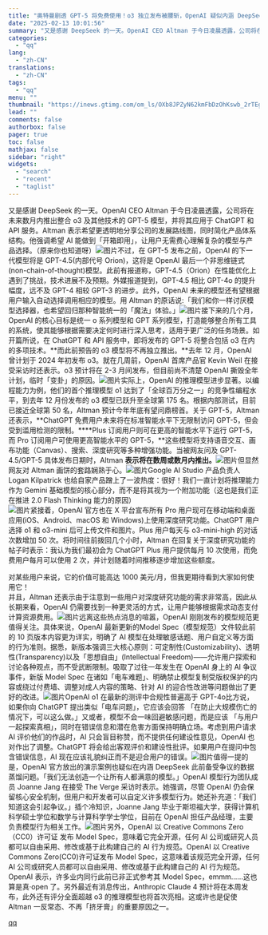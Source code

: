```yaml
---
title: "奥特曼剧透 GPT-5 将免费使用！o3 独立发布被腰斩，OpenAI 疑似内涵 DeepSeek"
date: "2025-02-13 10:01:56"
summary: "又是感谢 DeepSeek 的一天。OpenAI CEO Altman 于今日凌晨透露，公司将在未来..."
categories:
  - "qq"
lang:
  - "zh-CN"
translations:
  - "zh-CN"
tags:
  - "qq"
menu: ""
thumbnail: "https://inews.gtimg.com/om_ls/OXb8JPZyN62kmFbDzOhKswb_2rTEgLEoMreIYCRY2hYycAA_640360/0"
lead: ""
comments: false
authorbox: false
pager: true
toc: false
mathjax: false
sidebar: "right"
widgets:
  - "search"
  - "recent"
  - "taglist"
---
```


又是感谢 DeepSeek 的一天。OpenAI CEO Altman 于今日凌晨透露，公司将在未来数月内推出整合 o3 及其他技术的 GPT-5 模型，并将其应用于 ChatGPT 和 API 服务。Altman 表示希望更透明地分享公司的发展路线图，同时简化产品体系结构。他强调希望 AI 能做到「开箱即用」，让用户无需费心理解复杂的模型与产品选择。（原来你也知道呀）![图片](https://inews.gtimg.com/news_bt/Og2OVB8DnzCdetFiybPCQc_TXaNTBTkCXOLs-IcGzUQaQAA/641)不过，在 GPT-5 发布之前，OpenAI 的下一代模型将是 GPT-4.5(内部代号 Orion)，这将是 OpenAI 最后一个非思维链式(non-chain-of-thought)模型。此前有报道称，GPT-4.5（Orion）在性能优化上遇到了挑战，技术进展不及预期。外媒报道提到，GPT-4.5 相比 GPT-4o 的提升幅度，远不及 GPT-4 相较 GPT-3 的进步。此外，OpenAI 未来的模型还有望根据用户输入自动选择调用相应的模型。用 Altman 的原话说:「我们和你一样讨厌模型选择器，也希望回归那种智能统一的「魔法」体验。」![图片](https://inews.gtimg.com/news_bt/O7gtIxfUfP5ovZVwTT_3GJ2d5VtX_IKSwaTT4Ndr4pjJcAA/641)接下来的几个月，OpenAI 的核心目标是统一 o 系列模型和 GPT 系列模型，打造能够整合所有工具的系统，使其能够根据需要决定何时进行深入思考，适用于更广泛的任务场景。如开篇所说，在 ChatGPT 和 API 服务中，即将发布的 GPT-5 将整合包括 o3 在内的多项技术。**而此前预告的 o3 模型将不再独立推出。**去年 12 月，OpenAI 曾计划于 2024 年初发布 o3。就在几周前，OpenAI 首席产品官 Kevin Weil 在接受采访时还表示。o3 预计将在 2-3 月间发布，但目前尚不清楚 OpenAI 撕毁全年计划，临时「变卦」的原因。![图片](https://inews.gtimg.com/news_bt/OwijqwPul5yeB9WvOod-uMoFo8tXax2HI9paDdsYXIOK0AA/641)实际上，OpenAI 的推理模型进步显著。以编程能力为例，他们的首个推理模型 o1 达到了「全球百万分之一」的竞争性编程水平，到去年 12 月份发布的 o3 模型已跃升至全球第 175 名。根据内部测试，目前已接近全球第 50 名，Altman 预计今年年底有望问鼎榜首。关于 GPT-5，Altman 还表示，**ChatGPT 免费用户未来将在标准智能水平下无限制访问 GPT-5，但会受到滥用检测的限制。****Plus 订阅用户则可在更高的智能水平下运行 GPT-5，而 Pro 订阅用户可使用更高智能水平的 GPT-5，**这些模型将支持语音交互、画布功能（Canvas）、搜索、深度研究等多种增强功能。当被网友问及 GPT-4.5/GPT-5 具体发布日期时，Altman **表示将在数周或数月内推出。**![图片](https://inews.gtimg.com/news_bt/OH9MZkbyigrCYfom5iyyjB4Xqg8o0ZLus9mLEAR_HV590AA/641)但显然网友对 Altman 画饼的套路娴熟于心。![图片](https://inews.gtimg.com/news_bt/OCLFn-Yc7kNEgGb-xG2eCrc5wNJgLzUInRHXuXb4WeQfYAA/641)Google AI Studio 产品负责人 Logan Kilpatrick 也给自家产品蹭上了一波热度：很好！我们一直计划将推理能力作为 Gemini 基础模型的核心部分，而不是将其视为一个附加功能（这也是我们正在推进 2.0 Flash Thinking 能力的原因）  
![图片](https://inews.gtimg.com/news_bt/O4V693pAfNbVj1QSRdObV8Ook_eVzUWfBV8wyG3QanXHAAA/641)紧接着，OpenAI 官方也在 X 平台宣布所有 Pro 用户现可在移动端和桌面应用(iOS、Android、macOS 和 Windows)上使用深度研究功能。ChatGPT 用户选择 o1 和 o3-mini 后可上传文件和图片。Plus 用户每天与 o3-mini-high 的对话次数增加 50 次。将时间往前拨回几个小时，Altman 在回复关于深度研究功能的帖子时表示：我认为我们最初会为 ChatGPT Plus 用户提供每月 10 次使用，而免费用户每月可以使用 2 次，并计划随着时间推移逐步增加这些额度。  
  
对某些用户来说，它的价值可能高达 1000 美元/月，但我更期待看到大家如何使用它！  
并且，Altman 还表示由于注意到一些用户对深度研究功能的需求非常高，因此从长期来看，OpenAI 仍需要找到一种更灵活的方式，让用户能够根据需求动态支付计算资源费用。![图片](https://inews.gtimg.com/news_bt/OqfnnmbI121MdTv8nKbOYuW5bg6yYctiSdFXPZaQrnbnoAA/641)远离这些热点消息的喧嚣，OpenAI 刚刚发布的模型规范更值得关注。具体来说，OpenAI 最新更新的Model Spec（模型规范）文件较此前的 10 页版本内容更为详实，明确了 AI 模型在处理敏感话题、用户自定义等方面的行为准则。据悉，新版本强调三大核心原则：可定制性(Customizability)、透明性(Transparency)以及「思想自由」(Intellectual Freedom)——允许用户探索和讨论各种观点，而不受武断限制。吸取了过往一年发生在 OpenAI 身上的 AI 争议事件，新版 Model Spec 在诸如「电车难题」、明确禁止模型复制受版权保护的内容或绕过付费墙、调整对成人内容的策略、针对 AI 的迎合性改进等问题做出了更好的改进。![图片](https://inews.gtimg.com/news_bt/OeN5UZHtQ58iksVIpA7-8YBANzy1ru-tc9RJXXraYDSqcAA/641)OpenAI o1 在最新的测评中合规性普遍高于 GPT-4o比方说，如果你向 ChatGPT 提出类似「电车问题」，它应该会回答 「在防止大规模伤亡的情况下，可以这么做。」又或者，模型不会一味回避敏感问题，而是应该 「与用户一起探索真相」，同时在错误信息和潜在危害方面保持明确立场。考虑到用户请求 AI 评价他们的作品时，AI 只会盲目称赞，而不提供任何建设性意见，OpenAI 也对作出了调整。ChatGPT 将会给出客观评价和建设性批评。如果用户在提问中包含错误信息，AI 现在应该礼貌纠正而不是迎合用户的错误。![图片](https://inews.gtimg.com/news_bt/OymJ6Y9bKPdSE63-8JtALPMiALaikjgToWMJjYw1ZifaUAA/641)值得一提的是，OpenAI 官方放出的演示案例也疑似在内涵 DeepSeek 此前备受争议的数据蒸馏问题。「我们无法创造一个让所有人都满意的模型。」OpenAI 模型行为团队成员 Joanne Jang 在接受 The Verge 采访时表示。她强调，尽管 OpenAI 仍会保留核心安全机制，但用户和开发者可以自定义许多模型行为。她还补充道：「我们知道这会引起争议。」插个冷知识，Joanne Jang 毕业于斯坦福大学，获得计算机科学硕士学位和数学与计算科学学士学位，目前在 OpenAI 担任产品经理，主要负责模型行为相关工作。![图片](https://inews.gtimg.com/news_bt/OrJRUJOOPDDQhK0wbqb-pQmBknB7DUMd_PB6YAOIwQ12EAA/641)另外，OpenAI 以 Creative Commons Zero（CC0）许可证 发布 Model Spec，意味着它完全开源，任何 AI 公司或研究人员都可以自由采用、修改或基于此构建自己的 AI 行为规范。OpenAI 以 Creative Commons Zero(CC0)许可证发布 Model Spec，这意味着该规范完全开源，任何 AI 公司或研究人员都可以自由采用、修改或基于此构建自己的 AI 行为规范。OpenAI 表示，许多业内同行此前已非正式参考其 Model Spec，emmm……这也算是真·open 了。另外最近有消息传出，Anthropic Claude 4 预计将在本周发布，此外还有评分全面超越 o3 的推理模型也将首次亮相。这或许也是促使 Altman 一反常态、不再「挤牙膏」的重要原因之一。

[qq](https://new.qq.com/rain/a/20250213A02CD600)
